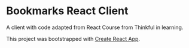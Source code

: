 # Bookmarks React Client
A client with code adapted from React Course from Thinkful in learning.

This project was bootstrapped with [Create React App](https://github.com/facebook/create-react-app).
